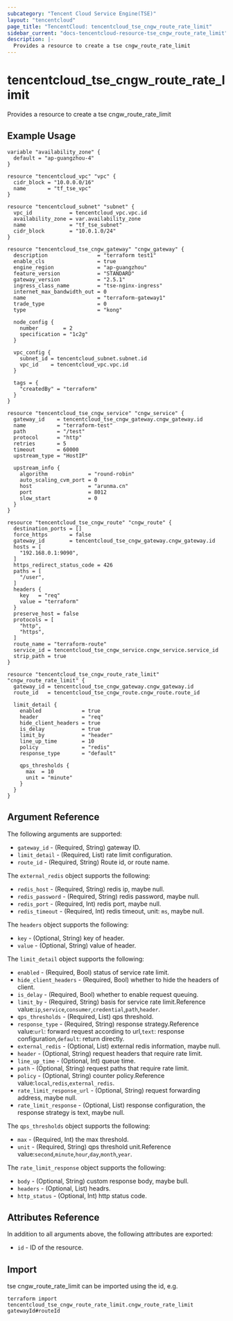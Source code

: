 ```yaml
---
subcategory: "Tencent Cloud Service Engine(TSE)"
layout: "tencentcloud"
page_title: "TencentCloud: tencentcloud_tse_cngw_route_rate_limit"
sidebar_current: "docs-tencentcloud-resource-tse_cngw_route_rate_limit"
description: |-
  Provides a resource to create a tse cngw_route_rate_limit
---
```


# tencentcloud_tse_cngw_route_rate_limit

Provides a resource to create a tse cngw_route_rate_limit

## Example Usage

```hcl
variable "availability_zone" {
  default = "ap-guangzhou-4"
}

resource "tencentcloud_vpc" "vpc" {
  cidr_block = "10.0.0.0/16"
  name       = "tf_tse_vpc"
}

resource "tencentcloud_subnet" "subnet" {
  vpc_id            = tencentcloud_vpc.vpc.id
  availability_zone = var.availability_zone
  name              = "tf_tse_subnet"
  cidr_block        = "10.0.1.0/24"
}

resource "tencentcloud_tse_cngw_gateway" "cngw_gateway" {
  description                = "terraform test1"
  enable_cls                 = true
  engine_region              = "ap-guangzhou"
  feature_version            = "STANDARD"
  gateway_version            = "2.5.1"
  ingress_class_name         = "tse-nginx-ingress"
  internet_max_bandwidth_out = 0
  name                       = "terraform-gateway1"
  trade_type                 = 0
  type                       = "kong"

  node_config {
    number        = 2
    specification = "1c2g"
  }

  vpc_config {
    subnet_id = tencentcloud_subnet.subnet.id
    vpc_id    = tencentcloud_vpc.vpc.id
  }

  tags = {
    "createdBy" = "terraform"
  }
}

resource "tencentcloud_tse_cngw_service" "cngw_service" {
  gateway_id    = tencentcloud_tse_cngw_gateway.cngw_gateway.id
  name          = "terraform-test"
  path          = "/test"
  protocol      = "http"
  retries       = 5
  timeout       = 60000
  upstream_type = "HostIP"

  upstream_info {
    algorithm             = "round-robin"
    auto_scaling_cvm_port = 0
    host                  = "arunma.cn"
    port                  = 8012
    slow_start            = 0
  }
}

resource "tencentcloud_tse_cngw_route" "cngw_route" {
  destination_ports = []
  force_https       = false
  gateway_id        = tencentcloud_tse_cngw_gateway.cngw_gateway.id
  hosts = [
    "192.168.0.1:9090",
  ]
  https_redirect_status_code = 426
  paths = [
    "/user",
  ]
  headers {
    key   = "req"
    value = "terraform"
  }
  preserve_host = false
  protocols = [
    "http",
    "https",
  ]
  route_name = "terraform-route"
  service_id = tencentcloud_tse_cngw_service.cngw_service.service_id
  strip_path = true
}

resource "tencentcloud_tse_cngw_route_rate_limit" "cngw_route_rate_limit" {
  gateway_id = tencentcloud_tse_cngw_gateway.cngw_gateway.id
  route_id   = tencentcloud_tse_cngw_route.cngw_route.route_id

  limit_detail {
    enabled             = true
    header              = "req"
    hide_client_headers = true
    is_delay            = true
    limit_by            = "header"
    line_up_time        = 10
    policy              = "redis"
    response_type       = "default"

    qps_thresholds {
      max  = 10
      unit = "minute"
    }
  }
}
```

## Argument Reference

The following arguments are supported:

* `gateway_id` - (Required, String) gateway ID.
* `limit_detail` - (Required, List) rate limit configuration.
* `route_id` - (Required, String) Route id, or route name.

The `external_redis` object supports the following:

* `redis_host` - (Required, String) redis ip, maybe null.
* `redis_password` - (Required, String) redis password, maybe null.
* `redis_port` - (Required, Int) redis port, maybe null.
* `redis_timeout` - (Required, Int) redis timeout, unit: `ms`, maybe null.

The `headers` object supports the following:

* `key` - (Optional, String) key of header.
* `value` - (Optional, String) value of header.

The `limit_detail` object supports the following:

* `enabled` - (Required, Bool) status of service rate limit.
* `hide_client_headers` - (Required, Bool) whether to hide the headers of client.
* `is_delay` - (Required, Bool) whether to enable request queuing.
* `limit_by` - (Required, String) basis for service rate limit.Reference value:`ip`,`service`,`consumer`,`credential`,`path`,`header`.
* `qps_thresholds` - (Required, List) qps threshold.
* `response_type` - (Required, String) response strategy.Reference value:`url`: forward request according to url,`text`: response configuration,`default`: return directly.
* `external_redis` - (Optional, List) external redis information, maybe null.
* `header` - (Optional, String) request headers that require rate limit.
* `line_up_time` - (Optional, Int) queue time.
* `path` - (Optional, String) request paths that require rate limit.
* `policy` - (Optional, String) counter policy.Reference value:`local`,`redis`,`external_redis`.
* `rate_limit_response_url` - (Optional, String) request forwarding address, maybe null.
* `rate_limit_response` - (Optional, List) response configuration, the response strategy is text, maybe null.

The `qps_thresholds` object supports the following:

* `max` - (Required, Int) the max threshold.
* `unit` - (Required, String) qps threshold unit.Reference value:`second`,`minute`,`hour`,`day`,`month`,`year`.

The `rate_limit_response` object supports the following:

* `body` - (Optional, String) custom response body, maybe bull.
* `headers` - (Optional, List) headrs.
* `http_status` - (Optional, Int) http status code.

## Attributes Reference

In addition to all arguments above, the following attributes are exported:

* `id` - ID of the resource.



## Import

tse cngw_route_rate_limit can be imported using the id, e.g.

```
terraform import tencentcloud_tse_cngw_route_rate_limit.cngw_route_rate_limit gatewayId#routeId
```

